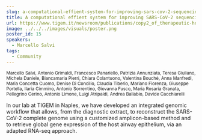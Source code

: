 ```yaml
---
slug: a-computational-effient-system-for-improving-sars-cov-2-sequencing-surveillance
title: A computational effient system for improving SARS-CoV-2 sequencing surveillance
url: https://www.tigem.it/newsroom/publications/copy2_of_therapeutic-homology-independent-targeted-integration-in-retina-and-liver/
image: ../../../images/visuals/poster.png
poster_id: 15
speakers:
  - Marcello Salvi
tags:
  - Community
---
```

<div className="mb-8">
  <small className="typo-small">
    Marcello Salvi, Antonio Grimaldi, Francesco Panariello, Patrizia Annunziata, Teresa Giuliano, Michela Daniele, Biancamaria Pierri, Chiara Colantuono, Valentina Bouché, Anna Manfredi, Maria Concetta Cuomo, Denise Di Concilio, Claudia Tiberio, Mariano Fiorenza, Giuseppe Portella, Ilaria Cimmino, Antonio Sorrentino, Giovanna Fusco, Maria Rosaria Granata, Pellegrino Cerino, Antonio Limone, Luigi Atripaldi, Andrea Ballabio, Davide Cacchiarelli
  </small>
</div>

In our lab at TIGEM in Naples, we have developed an integrated genomic workflow that allows, from the diagnostic extract, to reconstruct the SARS-CoV-2 complete genome using a customized amplicon-based method and to retrieve global gene expression of the host airway epithelium, via an adapted RNA-seq approach.
